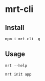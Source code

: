 # mrt-cli

## Install

```
npm i mrt-cli -g
```

## Usage

```
mrt --help
```

```
mrt init app
```
